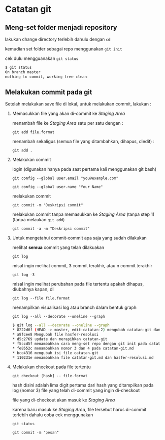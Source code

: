 # Catatan git

## Meng-set folder menjadi repository

lakukan change directory terlebih dahulu dengan `cd`

kemudian set folder sebagai repo menggunakan `git init`

cek dulu mengguanakan `git status`

```bash
$ git status
On branch master
nothing to commit, working tree clean
```

## Melakukan commit pada git

Setelah melakukan save file di lokal, untuk melakukan commit, lakukan :

1. Memasukkan file yang akan di-commit ke *Staging Area*

    menambah file ke *Staging Area* satu per satu dengan :

    `git add file.format`

    menambah sekaligus (semua file yang ditambahkan, dihapus, diedit) :

    `git add .`

2. Melakukan commit

    login (digunakan hanya pada saat pertama kali menggunakan git bash)

    `git config --global user.email "you@example.com"`

    `git config --global user.name "Your Name"`

    melakukan commit

    `git commit -m "Deskripsi commit"`

    melakukan commit tanpa memasukkan ke *Staging Area* (tanpa step 1) (tanpa melaukan `git add`)

    `git commit -a -m "Deskripsi commit"`

3. Untuk mengetahui commit-commit apa saja yang sudah dilakukan

    melihat **semua** commit yang telah dilakuakan

    `git log`

    misal ingin melihat commit, 3 commit terakhir, atau n commit terakhir

    `git log -3`

    misal ingin melihat perubahan pada file tertentu apakah dihapus, diubahnya kapan, dll

    `git log --file file.format`

    menampilkan visualisasi log atau branch dalam bentuk graph

    `git log --all --decorate --oneline --graph`

    ```bash
    $ git log --all --decorate --oneline --graph
    * 8222d0f (HEAD -> master, edit-catatan-2) mengubah catatan-git dan menambahkan file catatan-git-2.md
    * a8fcee8 Mengubah file hasfer-resolusi
    * d5c2769 update dan merapihkan catatan-git
    * f5ccd5f menambahkan cara meng-set repo dengan git init pada catatan dan perubahan kecil lainnya
    * fe8552c menambahkan nomor 3 dan 4 pada catatan-git.md
    * bce4316 mengubah isi file catatan-git
    * 110231e menambahkan file catatan-git.md dan hasfer-resolusi.md
    ```

4. Melakukan checkout pada file tertentu

    `git checkout [hash] -- file.format`

    hash disini adalah lima digit pertama dari hash yang ditampilkan pada log (nomor 3) file yang telah di-commit yang ingin di-checkout

    file yang di-checkout akan masuk ke *Staging Area*

    karena baru masuk ke *Staging Area*, file tersebut harus di-commit terlebih dahulu
    coba cek menggunakan

    `git status`

    `git commit -m "pesan"`
